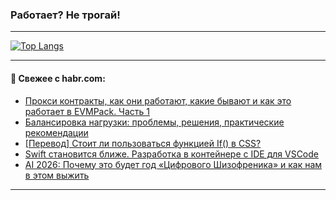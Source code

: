 ### Работает? Не трогай!

---
<!--
#### 🛠️ Technical stack:

![Java](https://img.shields.io/badge/Java-informational?logo=Oracle&style=flat&logoColor=white&color=FF4500)
![Kotlin](https://img.shields.io/badge/Kotlin-informational?logo=Kotlin&style=flat&logoColor=white&color=774D97)
![TS](https://img.shields.io/badge/TypeScript-informational?logo=typeScript&style=flat&logoColor=black&color=017acc)
![Python](https://img.shields.io/badge/Python-informational?logo=Python&style=flat&logoColor=black&color=ffdd54) <br>
![Spring](https://img.shields.io/badge/Spring-informational?logo=Spring&style=flat&logoColor=white&color=6DB33F) 
![SpringBoot](https://img.shields.io/badge/SpringBoot-informational?logo=SpringBoot&style=flat&logoColor=white&color=6DB33F)
![Nest](https://img.shields.io/badge/NestJS-informational?logo=NestJS&style=flat&logoColor=white&color=E0234E) 
![NodeJS](https://img.shields.io/badge/NodeJS-informational?logo=node.js&style=flat&logoColor=white&color=70A760)<br>
![PostgreSQL](https://img.shields.io/badge/PostgreSQL-informational?logo=PostgreSQL&style=flat&logoColor=white&color=DAA520)
![MongoDB](https://img.shields.io/badge/MongoDB-informational?logo=MongoDB&style=flat&logoColor=white&color=870000)
![Apache](https://img.shields.io/badge/Apache-informational?logo=apache&style=flat&logoColor=white&color=f74e28)

___ 
-->

<!--- #### 🛠️ : --->

[![Top Langs](https://github-readme-stats-82jvfl3w3-advtsettinggmailcoms-projects.vercel.app/api/top-langs/?username=zloylis&langs_count=10&hide_title=true&title_color=e6edf3&size_weight=0.5&count_weight=0.5&layout=compact&hide_progress=true&hide_border=true&theme=dracula&hide=css,makefile,cmake)](https://github.com/zloylis)

<!---


####  :octocat:&nbsp;&nbsp; Статистика:

![GitHub stats](https://github-readme-stats-u2qms2cxw-advtsettinggmailcoms-projects.vercel.app/api?username=zloylis&show_icons=true&hide_border=true&theme=dracula&title_color=e6edf3&include_all_commits=true&count_private=true&hide_rank=false&hide_title=true&rank_icon=github)
-->
---

#### 💬 Свежее с habr.com:

<!-- BLOG-POST-LIST:START -->
- [Прокси контракты, как они работают, какие бывают и как это работает в EVMPack. Часть 1](https://habr.com/ru/articles/955526/?utm_source=habrahabr&utm_medium=rss&utm_campaign=955526)
- [Балансировка нагрузки: проблемы, решения, практические рекомендации](https://habr.com/ru/articles/955202/?utm_source=habrahabr&utm_medium=rss&utm_campaign=955202)
- [[Перевод] Стоит ли пользоваться функцией If&lpar;&rpar; в CSS?](https://habr.com/ru/articles/954738/?utm_source=habrahabr&utm_medium=rss&utm_campaign=954738)
- [Swift становится ближе. Разработка в контейнере c IDE для VSCode](https://habr.com/ru/articles/908362/?utm_source=habrahabr&utm_medium=rss&utm_campaign=908362)
- [AI 2026: Почему это будет год «Цифрового Шизофреника» и как нам в этом выжить](https://habr.com/ru/articles/955496/?utm_source=habrahabr&utm_medium=rss&utm_campaign=955496)
<!-- BLOG-POST-LIST:END -->

---

